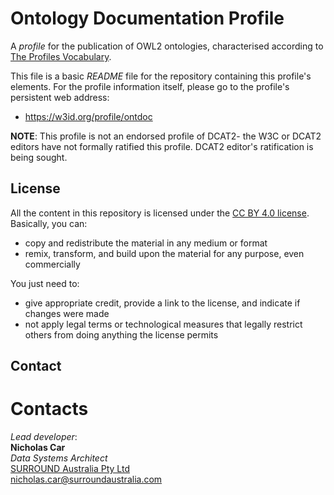 # Ontology Documentation Profile

A *profile* for the publication of OWL2 ontologies, characterised according to [The Profiles Vocabulary](https://www.w3.org/TR/dx-prof/).

This file is a basic *README* file for the repository containing this profile's elements. For the profile information itself, please go to the profile's persistent web address:

* <https://w3id.org/profile/ontdoc>

**NOTE**: This profile is not an endorsed profile of DCAT2- the W3C or DCAT2 editors have not formally ratified this profile. DCAT2 editor's ratification is being sought.


## License
All the content in this repository is licensed under the [CC BY 4.0 license](https://creativecommons.org/licenses/by/4.0/). Basically, you can:

* copy and redistribute the material in any medium or format 
* remix, transform, and build upon the material for any purpose, even commercially

You just need to:

* give appropriate credit, provide a link to the license, and indicate if changes were made
* not apply legal terms or technological measures that legally restrict others from doing anything the license permits


## Contact
# Contacts
*Lead developer*:  
**Nicholas Car**  
*Data Systems Architect*  
[SURROUND Australia Pty Ltd](http://surroundaustralia.com)  
<nicholas.car@surroundaustralia.com>
